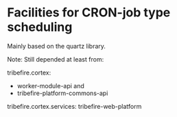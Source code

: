 # Facilities for CRON-job type scheduling

Mainly based on the quartz library.



Note:
Still depended at least from:

tribefire.cortex:
- worker-module-api and
- tribefire-platform-commons-api

tribefire.cortex.services: tribefire-web-platform




